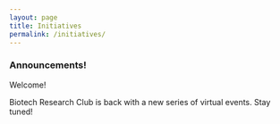 ```yaml
---
layout: page
title: Initiatives
permalink: /initiatives/
---
```


### Announcements!

Welcome!

Biotech Research Club is back with a new series of virtual events. Stay tuned!
